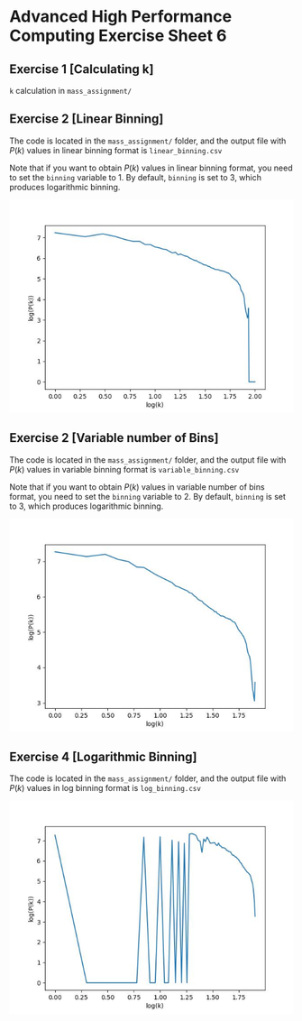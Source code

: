# Advanced High Performance Computing Exercise Sheet 6

## Exercise 1 [Calculating k]
`k` calculation in `mass_assignment/`

## Exercise 2 [Linear Binning]
The code is located in the `mass_assignment/` folder, and the output file with $P(k)$ values in linear binning format is `linear_binning.csv`

Note that if you want to obtain $P(k)$ values in linear binning format, you need to set the `binning` variable to $1$. By default, `binning` is set to 3, which produces logarithmic binning.

![plot](python/linear_binning.jpg)

## Exercise 2 [Variable number of Bins]
The code is located in the `mass_assignment/` folder, and the output file with $P(k)$ values in variable binning format is `variable_binning.csv`

Note that if you want to obtain $P(k)$ values in variable number of bins format, you need to set the `binning` variable to $2$. By default, `binning` is set to 3, which produces logarithmic binning.

![plot](python/variable_binning.jpg)

## Exercise 4 [Logarithmic Binning]
The code is located in the `mass_assignment/` folder, and the output file with $P(k)$ values in log binning format is `log_binning.csv`

![plot](python/log_binning.jpg)